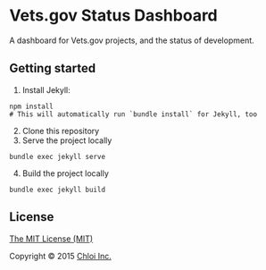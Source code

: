 # Vets.gov Status Dashboard

A dashboard for Vets.gov projects, and the status of development.

## Getting started

1. Install Jekyll:
  ```
  npm install
  # This will automatically run `bundle install` for Jekyll, too
  ```
2. Clone this repository
3. Serve the project locally
  ```
  bundle exec jekyll serve
  ```
4. Build the project locally
  ```
  bundle exec jekyll build
  ```

## License

[The MIT License (MIT)](LICENSE.md)

Copyright © 2015 [Chloi Inc.](http://chloi.io)
